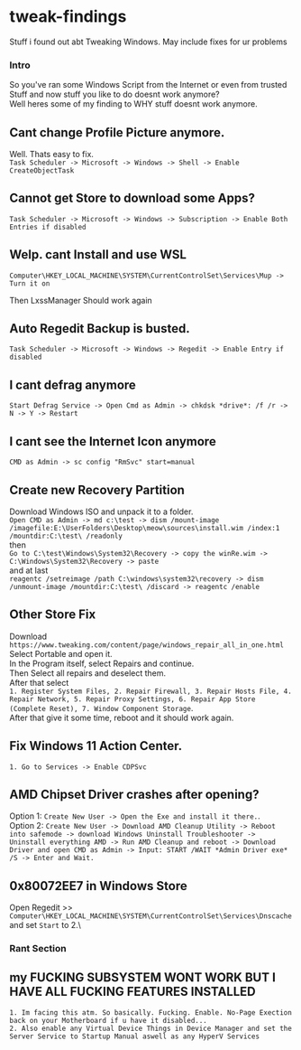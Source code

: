 # tweak-findings
Stuff i found out abt Tweaking Windows. May include fixes for ur problems


### Intro

So you've ran some Windows Script from the Internet or even from trusted Stuff and now stuff you like to do doesnt work anymore?\
Well heres some of my finding to WHY stuff doesnt work anymore.


## Cant change Profile Picture anymore.

Well. Thats easy to fix.\
``Task Scheduler -> Microsoft -> Windows -> Shell -> Enable CreateObjectTask``

## Cannot get Store to download some Apps?

`Task Scheduler -> Microsoft -> Windows -> Subscription -> Enable Both Entries if disabled`

## Welp. cant Install and use WSL

`Computer\HKEY_LOCAL_MACHINE\SYSTEM\CurrentControlSet\Services\Mup -> Turn it on`

Then LxssManager Should work again

## Auto Regedit Backup is busted.

`Task Scheduler -> Microsoft -> Windows -> Regedit -> Enable Entry if disabled`

## I cant defrag anymore

`Start Defrag Service -> Open Cmd as Admin -> chkdsk *drive*: /f /r -> N -> Y -> Restart`

## I cant see the Internet Icon anymore

`CMD as Admin -> sc config "RmSvc" start=manual`

## Create new Recovery Partition

Download Windows ISO and unpack it to a folder.\
`Open CMD as Admin -> md c:\test -> dism /mount-image /imagefile:E:\UserFolders\Desktop\meow\sources\install.wim /index:1 /mountdir:C:\test\ /readonly`\
then\
`Go to C:\test\Windows\System32\Recovery -> copy the winRe.wim -> C:\Windows\System32\Recovery -> paste`\
and at last\
`reagentc /setreimage /path C:\windows\system32\recovery -> dism /unmount-image /mountdir:C:\test\ /discard -> reagentc /enable`

## Other Store Fix

Download ``https://www.tweaking.com/content/page/windows_repair_all_in_one.html``\
Select Portable and open it.\
In the Program itself, select Repairs and continue.\
Then Select all repairs and deselect them.\
After that select \
```1. Register System Files, 2. Repair Firewall, 3. Repair Hosts File, 4. Repair Network, 5. Repair Proxy Settings, 6. Repair App Store (Complete Reset), 7. Window Component Storage```.\
After that give it some time, reboot and it should work again.

## Fix Windows 11 Action Center.

```1. Go to Services -> Enable CDPSvc```

## AMD Chipset Driver crashes after opening?

Option 1: ```Create New User -> Open the Exe and install it there.```.\
Option 2: ```Create New User -> Download AMD Cleanup Utility -> Reboot into safemode -> download Windows Uninstall Troubleshooter -> Uninstall everything AMD -> Run AMD Cleanup and reboot -> Download Driver and open CMD as Admin -> Input: START /WAIT *Admin Driver exe* /S -> Enter and Wait.```

## 0x80072EE7 in Windows Store
Open Regedit >> ```Computer\HKEY_LOCAL_MACHINE\SYSTEM\CurrentControlSet\Services\Dnscache``` and set ``Start`` to 2.\

### Rant Section

## my FUCKING SUBSYSTEM WONT WORK BUT I HAVE ALL FUCKING FEATURES INSTALLED

```1. Im facing this atm. So basically. Fucking. Enable. No-Page Exection back on your Motherboard if u have it disabled...```\
```2. Also enable any Virtual Device Things in Device Manager and set the Server Service to Startup Manual aswell as any HyperV Services```
